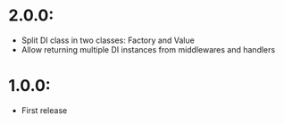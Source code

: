 # 2.0.0:
  - Split DI class in two classes: Factory and Value
  - Allow returning multiple DI instances from middlewares and handlers

# 1.0.0:
  - First release
